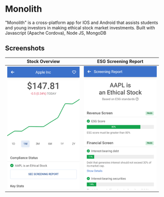 # Monolith

"Monolith" is a cross-platform app for IOS and Android that assists students and young investors in making ethical stock market investments. Built with Javascript (Apache Cordova), Node JS, MongoDB

## Screenshots

Stock Overview             |  ESG Screening Report
:-------------------------:|:-------------------------:
![](image2.png)            |  ![](image1.png)
